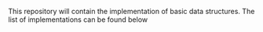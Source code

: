 This repository will contain the implementation of basic data structures.
The list of implementations can be found below
